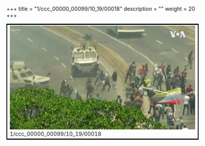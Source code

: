 +++
title = "1/ccc_00000_00099/10_19/00018"
description = ""
weight = 20
+++

<table style="border:2px solid black;max-width:800px;max-height:800px;" 
><tr><td>
<img class="center-fit-jpg"
src="/jpg_/aaa_20190430_NxaOmWaI8sI_00017.jpg">
1/ccc_00000_00099/10_19/00018
</img></td></tr></table>
